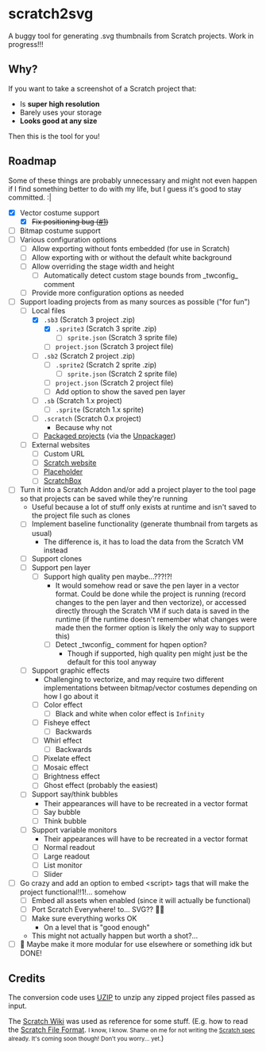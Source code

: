 # scratch2svg

A buggy tool for generating .svg thumbnails from Scratch projects. Work in progress!!!

## Why?

If you want to take a screenshot of a Scratch project that:

- Is **super high resolution**
- Barely uses your storage
- **Looks good at any size**

Then this is the tool for you!

## Roadmap

Some of these things are probably unnecessary and might not even happen if I find something better to do with my life, but I guess it's good to stay committed. :|

- [X] Vector costume support
  - [X] ~~Fix positioning bug ([#1](https://github.com/OceanIsEndless/scratch2svg/issues/1))~~
- [ ] Bitmap costume support
- [ ] Various configuration options
  - [ ] Allow exporting without fonts embedded (for use in Scratch)
  - [ ] Allow exporting with or without the default white background
  - [ ] Allow overriding the stage width and height
    - [ ] Automatically detect custom stage bounds from \_twconfig\_ comment
  - [ ] Provide more configuration options as needed
- [ ] Support loading projects from as many sources as possible ("for fun")
  - [ ] Local files
    - [X] `.sb3` (Scratch 3 project .zip)
      - [X] `.sprite3` (Scratch 3 sprite .zip)
        - [ ] `sprite.json` (Scratch 3 sprite file)
      - [ ] `project.json` (Scratch 3 project file)
    - [ ] `.sb2` (Scratch 2 project .zip)
      - [ ] `.sprite2` (Scratch 2 sprite .zip)
        - [ ] `sprite.json` (Scratch 2 sprite file)
      - [ ] `project.json` (Scratch 2 project file)
      - [ ] Add option to show the saved pen layer
    - [ ] `.sb` (Scratch 1.x project)
      - [ ] `.sprite` (Scratch 1.x sprite)
    - [ ] `.scratch` (Scratch 0.x project)
      - Because why not
    - [ ] [Packaged projects](https://packager.turbowarp.org) (via the [Unpackager](https://turbowarp.github.io/unpackager/))
  - [ ] External websites
    - [ ] Custom URL
    - [ ] [Scratch website](https://scratch.mit.edu)
    - [ ] [Placeholder](https://share.turbowarp.org)
    - [ ] [ScratchBox](https://github.com/ScratchEverywhere/scratchbox)
- [ ] Turn it into a Scratch Addon and/or add a project player to the tool page so that projects can be saved while they're running
  - Useful because a lot of stuff only exists at runtime and isn't saved to the project file such as clones
  - [ ] Implement baseline functionality (generate thumbnail from targets as usual)
    - The difference is, it has to load the data from the Scratch VM instead
  - [ ] Support clones
  - [ ] Support pen layer
    - [ ] Support high quality pen maybe...???!?!
      - It would somehow read or save the pen layer in a vector format. Could be done while the project is running (record changes to the pen layer and then vectorize), or accessed directly through the Scratch VM if such data is saved in the runtime (if the runtime doesn't remember what changes were made then the former option is likely the only way to support this)
      - [ ] Detect \_twconfig\_ comment for hqpen option?
        - Though if supported, high quality pen might just be the default for this tool anyway
  - [ ] Support graphic effects
    - Challenging to vectorize, and may require two different implementations between bitmap/vector costumes depending on how I go about it
    - [ ] Color effect
      - [ ] Black and white when color effect is `Infinity`
    - [ ] Fisheye effect
      - [ ] Backwards
    - [ ] Whirl effect
      - [ ] Backwards
    - [ ] Pixelate effect
    - [ ] Mosaic effect
    - [ ] Brightness effect
    - [ ] Ghost effect (probably the easiest)
  - [ ] Support say/think bubbles
    - Their appearances will have to be recreated in a vector format
    - [ ] Say bubble
    - [ ] Think bubble
  - [ ] Support variable monitors
    - Their appearances will have to be recreated in a vector format
    - [ ] Normal readout
    - [ ] Large readout
    - [ ] List monitor
    - [ ] Slider
- [ ] Go crazy and add an option to embed &lt;script&gt; tags that will make the project functional!!1!... somehow
  - [ ] Embed all assets when enabled (since it will actually be functional)
  - [ ] Port Scratch Everywhere! to... SVG?? 😵‍💫
  - [ ] Make sure everything works OK
    - On a level that is "good enough"
  - This might not actually happen but worth a shot?...
- [ ] 🎉 Maybe make it more modular for use elsewhere or something idk but DONE!

## Credits

The conversion code uses [UZIP](https://github.com/photopea/UZIP.js) to unzip any zipped project files passed as input.

The [Scratch Wiki](https://scratch-wiki.info) was used as reference for some stuff. (E.g. how to read the [Scratch File Format](https://en.scratch-wiki.info/wiki/Scratch_File_Format). <small>I know, I know. Shame on me for not writing the [Scratch spec](https://oceanisendless.github.io/scratch-spec/) already. It's coming soon though! Don't you worry... yet.</small>)
